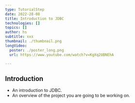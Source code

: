```yaml
---
type: TutorialStep
date: 2022-28-08
title: Introduction to JDBC
technologies: []
topics: []
author: hs
subtitle: xxx
thumbnail: ./thumbnail.png
longVideo:
  poster: ./poster_long.png
  url: https://www.youtube.com/watch?v=KgXq2UBNEhA

---
```


## Introduction

* An introduction to JDBC.
* An overview of the project you are going to be working on.